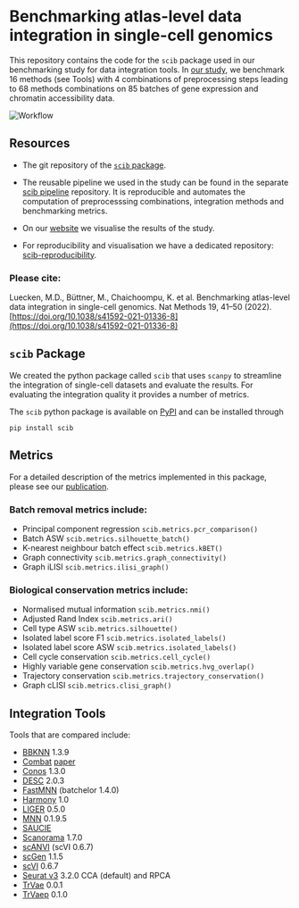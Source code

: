 # Benchmarking atlas-level data integration in single-cell genomics

This repository contains the code for the `scib` package used in our benchmarking study for data integration tools.
In [our study](https://doi.org/10.1038/s41592-021-01336-8), we benchmark 16 methods (see Tools) with 4 combinations of
preprocessing steps leading to 68 methods combinations on 85 batches of gene expression and chromatin accessibility data.

![Workflow](https://raw.githubusercontent.com/theislab/scib/main/figure.png)

## Resources

+ The git repository of the [`scib` package](https://github.com/theislab/scib).

+ The reusable pipeline we used in the study can be found in the
  separate [scib pipeline](https://github.com/theislab/scib-pipeline.git) repository. It is reproducible and automates
  the computation of preprocesssing combinations, integration methods and benchmarking metrics.

+ On our [website](https://theislab.github.io/scib-reproducibility) we visualise the results of the study.

+ For reproducibility and visualisation we have a dedicated
  repository: [scib-reproducibility](https://github.com/theislab/scib-reproducibility).

### Please cite:

Luecken, M.D., Büttner, M., Chaichoompu, K. et al. Benchmarking atlas-level data integration in single-cell genomics.
Nat Methods 19, 41–50 (2022). [https://doi.org/10.1038/s41592-021-01336-8](https://doi.org/10.1038/s41592-021-01336-8)

## `scib` Package

We created the python package called `scib` that uses `scanpy` to streamline the integration of single-cell datasets
and evaluate the results.
For evaluating the integration quality it provides a number of metrics.

The `scib` python package is available on [PyPI](https://pypi.org/) and can be installed through

```
pip install scib
```

## Metrics

For a detailed description of the metrics implemented in this package, please see
our [publication](https://doi.org/10.1038/s41592-021-01336-8).

### Batch removal metrics include:

- Principal component regression `scib.metrics.pcr_comparison()`
- Batch ASW `scib.metrics.silhouette_batch()`
- K-nearest neighbour batch effect `scib.metrics.kBET()`
- Graph connectivity `scib.metrics.graph_connectivity()`
- Graph iLISI `scib.metrics.ilisi_graph()`

### Biological conservation metrics include:

- Normalised mutual information `scib.metrics.nmi()`
- Adjusted Rand Index `scib.metrics.ari()`
- Cell type ASW `scib.metrics.silhouette()`
- Isolated label score F1 `scib.metrics.isolated_labels()`
- Isolated label score ASW `scib.metrics.isolated_labels()`
- Cell cycle conservation `scib.metrics.cell_cycle()`
- Highly variable gene conservation `scib.metrics.hvg_overlap()`
- Trajectory conservation `scib.metrics.trajectory_conservation()`
- Graph cLISI `scib.metrics.clisi_graph()`

## Integration Tools

Tools that are compared include:

- [BBKNN](https://github.com/Teichlab/bbknn) 1.3.9
- [Combat](https://scanpy.readthedocs.io/en/stable/api/scanpy.pp.combat.html) [paper](https://academic.oup.com/biostatistics/article/8/1/118/252073)
- [Conos](https://github.com/hms-dbmi/conos) 1.3.0
- [DESC](https://github.com/eleozzr/desc) 2.0.3
- [FastMNN](https://bioconductor.org/packages/batchelor/) (batchelor 1.4.0)
- [Harmony](https://github.com/immunogenomics/harmony) 1.0
- [LIGER](https://github.com/MacoskoLab/liger) 0.5.0
- [MNN](https://github.com/chriscainx/mnnpy) 0.1.9.5
- [SAUCIE](https://github.com/KrishnaswamyLab/SAUCIE)
- [Scanorama](https://github.com/brianhie/scanorama) 1.7.0
- [scANVI](https://github.com/chenlingantelope/HarmonizationSCANVI) (scVI 0.6.7)
- [scGen](https://github.com/theislab/scgen) 1.1.5
- [scVI](https://github.com/YosefLab/scVI) 0.6.7
- [Seurat v3](https://github.com/satijalab/seurat) 3.2.0 CCA (default) and RPCA
- [TrVae](https://github.com/theislab/trvae) 0.0.1
- [TrVaep](https://github.com/theislab/trvaep) 0.1.0